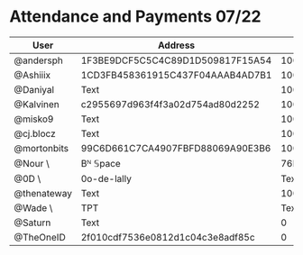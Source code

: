 # Attendance and Payments 07/22



| User        | Address | 13/07 | 20/07 | 27/07 | 
|-------------| -------- | -------- |-------|-----|
| @andersph   | 1F3BE9DCF5C5C4C89D1D509817F15A54 | 10000  | 10000 |     |
| @Ashiiix    | 1CD3FB458361915C437F04AAAB4AD7B1 | 10000     | 0     |     |
| @Daniyal    | Text     | 10000     | 10000 |     |
| @Kalvinen   | c2955697d963f4f3a02d754ad80d2252 | 10000     | 10000 |     |
| @misko9     | Text     | 10000     | 0     |     |
| @cj.blocz   | Text     | 10000     | 10000 |     |
| @mortonbits | 99C6D661C7CA4907FBFD88069A90E3B6 | 10000     | 10000 |     |
| @Nour \     | Bᴺ 𝕊pace     | 76FBA8257F712260110386FAAB9F9D2F | 10000 |     | 10000|
| @0D \       | 0o-de-lally    | Text     | 10000 |     | 10000|
| @thenateway | Text     | 10000     | 10000 |     |
| @Wade \     | TPT     | Text     | 10000 |     | 10000|
| @Saturn     | Text     | 0     | 10000 |     |
| @TheOneID   | 2f010cdf7536e0812d1c04c3e8adf85c     | 0     | 0     | 10000    |
